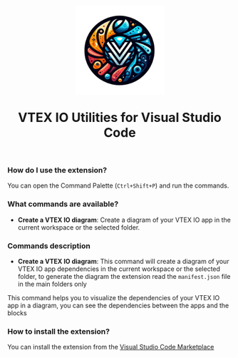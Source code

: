 <h1 align="center">
  <br>
    <img align="center" src="img/logo.png" width="200">
  <br>
 <br>
  VTEX IO Utilities for Visual Studio Code
  <br>
  <br>
</h1>

### How do I use the extension?

You can open the Command Palette (`Ctrl+Shift+P`) and run the commands.

### What commands are available?

- **Create a VTEX IO diagram**: Create a diagram of your VTEX IO app in the current workspace or the selected folder.

### Commands description

- **Create a VTEX IO diagram**: This command will create a diagram of your VTEX IO app dependencies in the current workspace or the selected folder, to generate the diagram the extension read the `manifest.json` file in the main folders only

This command helps you to visualize the dependencies of your VTEX IO app in a diagram, you can see the dependencies between the apps and the blocks

### How to install the extension?

You can install the extension from the [Visual Studio Code Marketplace](https://marketplace.visualstudio.com/items?itemName=vtex-io-utilities.vscode)
